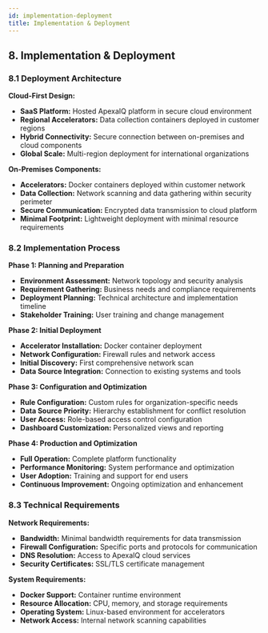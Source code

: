 ```yaml
---
id: implementation-deployment
title: Implementation & Deployment
---
```


## 8. Implementation & Deployment

### 8.1 Deployment Architecture

**Cloud-First Design:**
- **SaaS Platform:** Hosted ApexaIQ platform in secure cloud environment
- **Regional Accelerators:** Data collection containers deployed in customer regions
- **Hybrid Connectivity:** Secure connection between on-premises and cloud components
- **Global Scale:** Multi-region deployment for international organizations

**On-Premises Components:**
- **Accelerators:** Docker containers deployed within customer network
- **Data Collection:** Network scanning and data gathering within security perimeter
- **Secure Communication:** Encrypted data transmission to cloud platform
- **Minimal Footprint:** Lightweight deployment with minimal resource requirements

### 8.2 Implementation Process

**Phase 1: Planning and Preparation**
- **Environment Assessment:** Network topology and security analysis
- **Requirement Gathering:** Business needs and compliance requirements
- **Deployment Planning:** Technical architecture and implementation timeline
- **Stakeholder Training:** User training and change management

**Phase 2: Initial Deployment**
- **Accelerator Installation:** Docker container deployment
- **Network Configuration\:** Firewall rules and network access
- **Initial Discovery:** First comprehensive network scan
- **Data Source Integration\:** Connection to existing systems and tools

**Phase 3: Configuration and Optimization**
- **Rule Configuration:** Custom rules for organization-specific needs
- **Data Source Priority:** Hierarchy establishment for conflict resolution
- **User Access:** Role-based access control configuration
- **Dashboard Customization:** Personalized views and reporting

**Phase 4: Production and Optimization**
- **Full Operation:** Complete platform functionality
- **Performance Monitoring:** System performance and optimization
- **User Adoption:** Training and support for end users
- **Continuous Improvement:** Ongoing optimization and enhancement

### 8.3 Technical Requirements

**Network Requirements:**
- **Bandwidth:** Minimal bandwidth requirements for data transmission
- **Firewall Configuration:** Specific ports and protocols for communication
- **DNS Resolution:** Access to ApexaIQ cloud services
- **Security Certificates:** SSL/TLS certificate management

**System Requirements:**
- **Docker Support:** Container runtime environment
- **Resource Allocation:** CPU, memory, and storage requirements
- **Operating System:** Linux-based environment for accelerators
- **Network Access:** Internal network scanning capabilities
